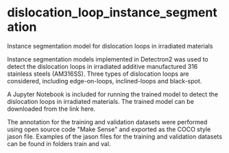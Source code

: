 # dislocation_loop_instance_segmentation
Instance segmentation model for dislocation loops in irradiated materials

Instance segmentation models implemented in Detectron2 was used to detect the dislocation loops in irradiated additive manufactured 316 stainless steels (AM316SS). Three types of dislocation loops are considered, including edge-on-loops, inclined-loops and black-spot.

A Jupyter Notebook is included for running the trained model to detect the dislocation loops in irradiated materials. The trained model can be downloaded from the link here.

The annotation for the training and validation datasets were performed using open source code "Make Sense" and exported as the COCO style jason file. Examples of the jason files for the training and validation datasets can be found in folders train and val. 
